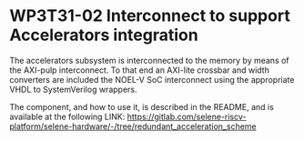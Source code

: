 # WP3T31-02 Interconnect to support Accelerators integration

The accelerators subsystem is interconnected to the memory by means of the AXI-pulp interconnect. To that end an AXI-lite crossbar and width converters are included the NOEL-V SoC interconnect using the appropriate VHDL to SystemVerilog wrappers. 


The component, and how to use it, is described in the README, and is available at the following LINK:
https://gitlab.com/selene-riscv-platform/selene-hardware/-/tree/redundant_acceleration_scheme